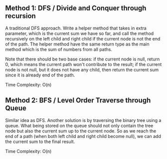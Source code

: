 ## Method 1: DFS / Divide and Conquer through recursion

A traditional DFS approach. Write a helper method that takes in extra parameter, which is the current sum we have so far, and call the method recursively on the left child and right child if the current node is not the end of the path. The helper method have the same return type as the main method which is the sum of numbers from all paths.

Note that there should be two base cases: if the current node is null, return 0, which means the current path won't contribute to the result; if the current node is not null, but it does not have any child, then return the current sum since it is already end of the path.

Time Complexity: O(n)

## Method 2: BFS / Level Order Traverse through Queue

Similar idea as DFS. Another solution is by traversing the binary tree using a queue. What being stored on the queue should not only contain the tree node but also the current sum up to the current node. So as we reach the end of a path (when both left child and right child become null), we can add the current sum to the final result.

Time Complexity: O(n)
